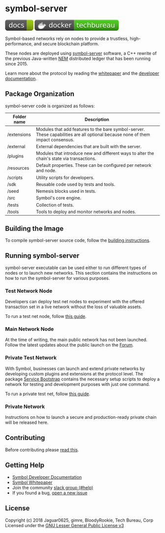 # symbol-server

[![docs](badges/docs--green.svg)](https://nemtech.github.io)
[![docker](badges/docker-techbureau-brightgreen.svg)](https://hub.docker.com/u/techbureau)

Symbol-based networks rely on nodes to provide a trustless, high-performance, and secure blockchain platform.

These nodes are deployed using [symbol-server] software, a C++ rewrite of the previous Java-written [NEM] distributed ledger that has been running since 2015.

Learn more about the protocol by reading the [whitepaper] and the  [developer documentation].

## Package Organization

symbol-server code is organized as follows:

| Folder name | Description |
| -------------|--------------|
|/extensions | Modules that add features to the bare symbol-server. These capabilities are all optional because none of them impact consensus. |
| /external | External dependencies that are built with the server. |
| /plugins | Modules that introduce new and different ways to alter the chain's state via transactions. |
|/resources | Default properties. These can be configured per network and node. |
|/scripts | Utility scripts for developers. |
|/sdk | Reusable code used by tests and tools. |
| /seed | Nemesis blocks used in tests. |
| /src | Symbol's core engine. |
| /tests | Collection of tests. |
| /tools | Tools to deploy and monitor networks and nodes. |

## Building the Image

To compile symbol-server source code, follow the [building instructions](BUILDING.md). 

## Running symbol-server

symbol-server executable can be used either to run different types of nodes or to launch new networks. This section contains the instructions on how to run the symbol-server for various purposes.

### Test Network Node

Developers can deploy test net nodes to experiment with the offered transaction set in a live network without the loss of valuable assets. 

To run a test net node, follow [this guide](https://nemtech.github.io/guides/network/running-a-test-net-node.html#running-a-test-net-node).

### Main Network Node

At the time of writing, the main public network has not been launched. Follow the latest updates about the public launch on the [Forum].

### Private Test Network

With Symbol, businesses can launch and extend private networks by developing custom plugins and extensions at the protocol level. The package [Service Bootstrap] contains the necessary setup scripts to deploy a network for testing and development purposes with just one command. 

To run a private test net, follow [this guide](https://nemtech.github.io/guides/network/creating-a-private-test-net.html#creating-a-private-test-net).

### Private Network
 
Instructions on how to launch a secure and production-ready private chain will be released here.

## Contributing

Before contributing please [read this](CONTRIBUTING.md).

## Getting Help

- [Symbol Developer Documentation][developer documentation]
- [Symbol Whitepaper][whitepaper]
- Join the community [slack group (#help)][slack] 
- If you found a bug, [open a new issue][issues]

## License

Copyright (c) 2018 Jaguar0625, gimre, BloodyRookie, Tech Bureau, Corp Licensed under the [GNU Lesser General Public License v3](LICENSE)

[developer documentation]: https://nemtech.github.io
[Forum]: https://forum.nem.io/c/announcement
[issues]: https://github.com/nemtech/catapult-server/issues
[slack]: https://join.slack.com/t/nem2/shared_invite/enQtMzY4MDc2NTg0ODgyLWZmZWRiMjViYTVhZjEzOTA0MzUyMTA1NTA5OWQ0MWUzNTA4NjM5OTJhOGViOTBhNjkxYWVhMWRiZDRkOTE0YmU
[symbol-server]: https://github.com/nemtech/catapult-server
[symbol-rest]: https://github.com/nemtech/catapult-rest
[Service Bootstrap]: https://github.com/techbureau/catapult-service-bootstrap
[nem]: https://nem.io
[whitepaper]: https://nemtech.github.io/catapult-whitepaper/main.pdf
